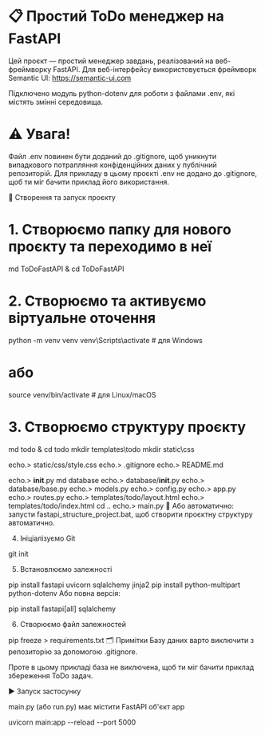# 📋 Простий ToDo менеджер на FastAPI

Цей проєкт — простий менеджер завдань, реалізований на веб-фреймворку FastAPI.
Для веб-інтерфейсу використовується фреймворк Semantic UI: https://semantic-ui.com



Підключено модуль python-dotenv для роботи з файлами .env, які містять змінні середовища.

# ⚠️ Увага!
Файл .env повинен бути доданий до .gitignore, щоб уникнути випадкового потрапляння конфіденційних даних у публічний репозиторій.
Для прикладу в цьому проєкті .env не додано до .gitignore, щоб ти міг бачити приклад його використання.

🚀 Створення та запуск проєкту
# 1. Створюємо папку для нового проєкту та переходимо в неї

md ToDoFastAPI & cd ToDoFastAPI

# 2. Створюємо та активуємо віртуальне оточення

python -m venv venv
venv\Scripts\activate    # для Windows
# абo
source venv/bin/activate # для Linux/macOS

# 3. Створюємо структуру проєкту

md todo & cd todo
mkdir templates\todo
mkdir static\css

echo.> static/css/style.css
echo.> .gitignore
echo.> README.md

echo.> __init__.py
md database
echo.> database/__init__.py
echo.> database/base.py
echo.> models.py
echo.> config.py
echo.> app.py
echo.> routes.py
echo.> templates/todo/layout.html
echo.> templates/todo/index.html
cd ..
echo.> main.py
🔄 Або автоматично: запусти fastapi_structure_project.bat, щоб створити проєктну структуру автоматично.

4. Ініціалізуємо Git

git init

5. Встановлюємо залежності

pip install fastapi uvicorn sqlalchemy jinja2
pip install python-multipart python-dotenv
Або повна версія:


pip install fastapi[all] sqlalchemy

6. Створюємо файл залежностей

pip freeze > requirements.txt
🗂️ Примітки
Базу даних варто виключити з репозиторію за допомогою .gitignore.

Проте в цьому прикладі база не виключена, щоб ти міг бачити приклад збереження ToDo задач.

▶️ Запуск застосунку

main.py (або run.py) має містити FastAPI об'єкт app

uvicorn main:app --reload --port 5000
